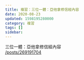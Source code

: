 ```yaml
---
title: 複習：三位一體：亞他拿修信經內容
date: 2020-08-23
updated: 1598195280000
category: 複習
tags: []
sidebar: 
---
```


<p>三位一體：亞他拿修信經內容<br/>
<a href="/posts/269191704" target="_blank">/posts/269191704</a></p>
<p> </p>
